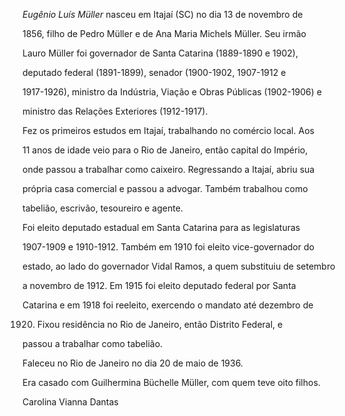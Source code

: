 

*Eugênio Luís Müller* nasceu em Itajaí (SC) no dia 13 de novembro de

1856, filho de Pedro Müller e de Ana Maria Michels Müller. Seu irmão

Lauro Müller foi governador de Santa Catarina (1889-1890 e 1902),

deputado federal (1891-1899), senador (1900-1902, 1907-1912 e

1917-1926), ministro da Indústria, Viação e Obras Públicas (1902-1906) e

ministro das Relações Exteriores (1912-1917).



Fez os primeiros estudos em Itajaí, trabalhando no comércio local. Aos

11 anos de idade veio para o Rio de Janeiro, então capital do Império,

onde passou a trabalhar como caixeiro. Regressando a Itajaí, abriu sua

própria casa comercial e passou a advogar. Também trabalhou como

tabelião, escrivão, tesoureiro e agente.



Foi eleito deputado estadual em Santa Catarina para as legislaturas

1907-1909 e 1910-1912. Também em 1910 foi eleito vice-governador do

estado, ao lado do governador Vidal Ramos, a quem substituiu de setembro

a novembro de 1912. Em 1915 foi eleito deputado federal por Santa

Catarina e em 1918 foi reeleito, exercendo o mandato até dezembro de

1920. Fixou residência no Rio de Janeiro, então Distrito Federal, e

passou a trabalhar como tabelião.



Faleceu no Rio de Janeiro no dia 20 de maio de 1936.



Era casado com Guilhermina Büchelle Müller, com quem teve oito filhos.



Carolina Vianna Dantas



